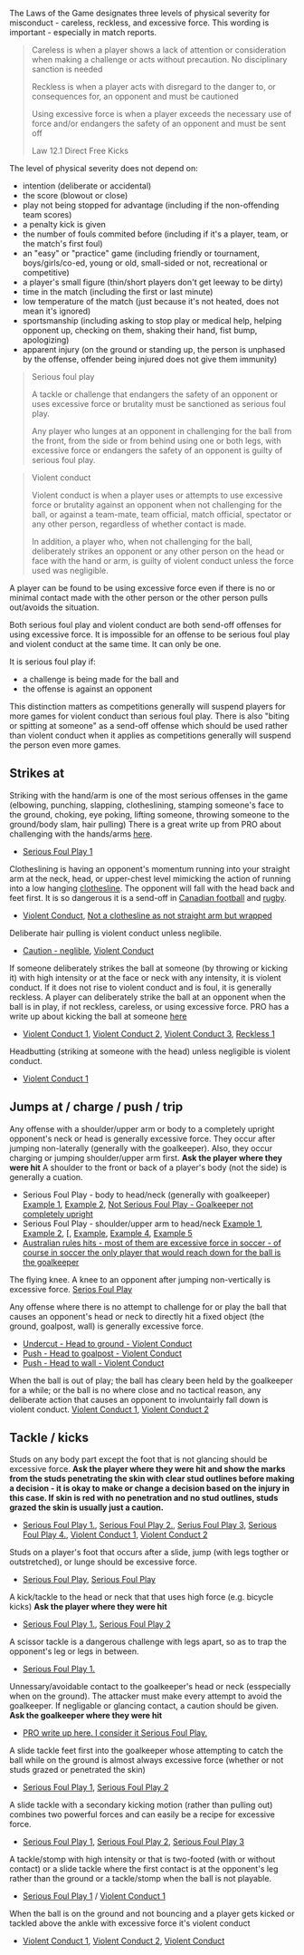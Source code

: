 The Laws of the Game designates three levels of physical severity for misconduct - careless, reckless, and excessive force. This wording is important - especially in match reports.

> Careless is when a player shows a lack of attention or consideration when making a challenge or acts without precaution. No disciplinary sanction is needed
> 
> Reckless is when a player acts with disregard to the danger to, or consequences for, an opponent and must be cautioned
> 
> Using excessive force is when a player exceeds the necessary use of force and/or endangers the safety of an opponent and must be sent off
>
> Law 12.1 Direct Free Kicks

The level of physical severity does not depend on:
- intention (deliberate or accidental)
- the score (blowout or close)
- play not being stopped for advantage (including if the non-offending team scores)
- a penalty kick is given
- the number of fouls commited before (including if it's a player, team, or the match's first foul)
- an "easy" or "practice" game (including friendly or tournament, boys/girls/co-ed, young or old, small-sided or not, recreational or competitive)
- a player's small figure (thin/short players don't get leeway to be dirty)
- time in the match (including the first or last minute)
- low temperature of the match (just because it's not heated, does not mean it's ignored)
- sportsmanship (including asking to stop play or medical help, helping opponent up, checking on them, shaking their hand, fist bump, apologizing)
- apparent injury (on the ground or standing up, the person is unphased by the offense, offender being injured does not give them immunity)

> Serious foul play
> 
> A tackle or challenge that endangers the safety of an opponent or uses excessive force or brutality must be sanctioned as serious foul play.
> 
> Any player who lunges at an opponent in challenging for the ball from the front, from the side or from behind using one or both legs, with excessive force or endangers the safety of an opponent is guilty of serious foul play.

> Violent conduct
> 
> Violent conduct is when a player uses or attempts to use excessive force or brutality against an opponent when not challenging for the ball, or against a team-mate, team official, match official, spectator or any other person, regardless of whether contact is made.
> 
> In addition, a player who, when not challenging for the ball, deliberately strikes an opponent or any other person on the head or face with the hand or arm, is guilty of violent conduct unless the force used was negligible.

A player can be found to be using excessive force even if there is no or minimal contact made with the other person or the other person pulls out/avoids the situation.

Both serious foul play and violent conduct are both send-off offenses for using excessive force. It is impossible for an offense to be serious foul play and violent conduct at the same time. It can only be one. 

It is serious foul play if:
- a challenge is being made for the ball and
- the offense is against an opponent 

This distinction matters as competitions generally will suspend players for more games for violent conduct than serious foul play. There is also "biting or spitting at someone" as a send-off offense which should be used rather than violent conduct when it applies as competitions generally will suspend the person even more games.

## Strikes at

Striking with the hand/arm is one of the most serious offenses in the game (elbowing, punching, slapping, clotheslining, stamping someone's face to the ground, choking, eye poking, lifting someone, throwing someone to the ground/body slam, hair pulling) There is a great write up from PRO about challenging with the hands/arms [here](https://proreferees.com/2020/04/20/pro-insight-tool-or-weapon-challenging-with-hands-arms/). 
- [Serious Foul Play 1](https://youtu.be/FFf7U5FNLag?t=43)

Clotheslining is having an opponent's momentum running into your straight arm at the neck, head, or upper-chest level mimicking the action of running into a low hanging [clothesline](https://en.wikipedia.org/wiki/Clothes_line). The opponent will fall with the head back and feet first. It is so dangerous it is a send-off in [Canadian football](https://www.youtube.com/watch?v=QiNmQZWeaU8&ab_channel=DavidMcLennan) and [rugby](https://www.youtube.com/watch?v=he6S8mtSgxE&ab_channel=mohblind).
- [Violent Conduct](https://www.tiktok.com/t/ZTYydCBy5/), [Not a clothesline as not straight arm but wrapped](https://youtu.be/mHhim5gIfWw?feature=shared&t=152)

Deliberate hair pulling is violent conduct unless neglibile. 
- [Caution - neglible](https://youtu.be/-IMnaZs6dps?feature=shared), [Violent Conduct](https://youtu.be/Qxv7Ix6VHlI?feature=shared&t=585)

If someone deliberately strikes the ball at someone (by throwing or kicking it) with high intensity or at the face or neck with any intensity, it is violent conduct. If it does not rise to violent conduct and is foul, it is generally reckless. A player can deliberately strike the ball at an opponent when the ball is in play, if not reckless, careless, or using excessive force. PRO has a write up about kicking the ball at someone [here](https://proreferees.com/2021/06/10/pro-insight-kicking-the-ball-at-an-opponent/)

- [Violent Conduct 1](https://youtu.be/nDgAA3EtsBg?t=627), [Violent Conduct 2](https://www.youtube.com/live/Cbij3MKhdOY?feature=shared&t=5863), [Violent Conduct 3](https://youtu.be/JlIrFR2E-tw?feature=shared&t=34), [Reckless 1](https://youtu.be/snf9HlPG0dU?feature=shared&t=123)

Headbutting (striking at someone with the head) unless negligible is violent conduct.

- [Violent Conduct 1](https://www.youtube.com/watch?v=zIGRzIf3nZ8&ab_channel=NBCSports)


## Jumps at / charge / push / trip

Any offense with a shoulder/upper arm or body to a completely upright opponent's neck or head is generally excessive force. They occur after jumping non-laterally (generally with the goalkeeper). Also, they occur charging or jumping shoulder/upper arm first. **Ask the player where they were hit** A shoulder to the front or back of a player's body (not the side) is generally a cuation. 
- Serious Foul Play - body to head/neck (generally with goalkeeper) [Example 1](https://youtu.be/cGAVbgZfIWw?feature=shared&t=176), [Example 2](https://youtu.be/F6bYvTnCvhk?feature=shared&t=52), [Not Serious Foul Play - Goalkeeper not completely upright](https://youtu.be/X5YG0FXFwAo?feature=shared&t=417)
- Serious Foul Play - shoulder/upper arm to head/neck [Example 1](https://youtu.be/u-y3AiAm2pI?t=269), [Example 2](https://youtu.be/aJqbL___R6c?feature=shared&t=602), [, [Example](https://youtu.be/I9Uybj3sKpA?feature=shared&t=518), [Example 4](https://youtu.be/hUVn1myV7FY?feature=shared&t=170),  [Example 5](https://youtu.be/08y9UNK9HB0?feature=shared&t=393)  <!--, [Not Serious Foul Play](https://youtu.be/ALGMHbLOlWQ?feature=shared&t=1) -->
- [Australian rules hits - most of them are excessive force in soccer - of course in soccer the only player that would reach down for the ball is the goalkeeper](https://www.youtube.com/watch?v=s1aU0hz5Tf8&ab_channel=xSnoiDz)

The flying knee. A knee to an opponent after jumping non-vertically is excessive force. [Serios Foul Play](https://youtu.be/4DrJ1SciVfc?t=197&feature=shared) 

Any offense where there is no attempt to challenge for or play the ball that causes an opponent's head or neck to directly hit a fixed object (the ground, goalpost, wall) is generally excessive force.
- [Undercut - Head to ground - Violent Conduct](https://youtu.be/QEU4KZdTRMM?feature=shared&t=68)
- [Push - Head to goalpost - Violent Conduct](https://www.youtube.com/watch?v=vYtQzJfhrqg)
- [Push - Head to wall - Violent Conduct](https://youtu.be/BJuuShcWtas?feature=shared&t=238)
<!-- [Charge - Head to advertising bpard/wall - Serious Foul Play](https://youtu.be/Ysl1u1yBaQ0?feature=shared&t=120) -->

When the ball is out of play; the ball has cleary been held by the goalkeeper for a while; or the ball is no where close and no tactical reason, any deliberate action that causes an opponent to involuntairly fall down is violent conduct. [Violent Conduct 1](https://youtu.be/FxcrgGIW_pw?feature=shared&t=1205), [Violent Conduct 2](https://youtu.be/2A5eBRoAv6Y?feature=shared&t=596)

## Tackle / kicks

Studs on any body part except the foot that is not glancing should be excessive force. **Ask the player where they were hit and show the marks from the studs penetrating the skin with clear stud outlines before making a decision - it is okay to make or change a decision based on the injury in this case. If skin is red with no penetration and no stud outlines, studs grazed the skin is usually just a caution.**
- [Serious Foul Play 1.](https://www.youtube.com/watch?v=x369hGXJVDc), [Serious Foul Play 2.](https://www.youtube.com/watch?v=xNAVqoAXnvg&t=243s), [Serius Foul Play 3](https://www.youtube.com/watch?v=BjQ__f4JG9o), [Serious Foul Play 4.](https://youtu.be/ybVefZeKoxE?feature=shared&t=314), [Violent Conduct 1](https://www.youtube.com/watch?v=dfDV_bTCGUw), [Violent Conduct 2](https://www.youtube.com/watch?v=c-kJ5Xzqpt8)

Studs on a player's foot that occurs after a slide, jump (with legs togther or outstretched), or lunge should be excessive force.
- [Serious Foul Play](https://youtu.be/I9Uybj3sKpA?t=494&feature=shared),  [Serious Foul Play](https://youtu.be/488GKHqWXCI?feature=shared&t=185)

A kick/tackle to the head or neck that that uses high force (e.g. bicycle kicks) **Ask the player where they were hit**
- [Serious Foul Play 1.](https://youtu.be/kgO-Zrmj-sE?feature=shared&t=220), [Serious Foul Play 2](https://youtu.be/8kmliIasCfQ?feature=shared&t=63)

A scissor tackle is a dangerous challenge with legs apart, so as to trap the opponent's leg or legs in between.
- [Serious Foul Play 1.](https://youtu.be/ZGnfVHgeO88?feature=shared&t=32)

Unnessary/avoidable contact to the goalkeeper's head or neck (esspecially when on the ground). The attacker must make every attempt to avoid the goalkeeper. If negligable or glancing contact, a caution should be given. **Ask the goalkeeper where they were hit**
- [PRO write up here. I consider it Serious Foul Play.](https://proreferees.com/2022/07/02/talking-points-avoidable-contact-with-goalkeepers/)

A slide tackle feet first into the goalkeeper whose attempting to catch the ball while on the ground is almost always excessive force (whether or not studs grazed or penetrated the skin)
- [Serious Foul Play 1](https://youtu.be/jqf5Y88OYEM?feature=shared&t=924), [Serious Foul Play 2](https://www.tiktok.com/@refsneedlovetoo/video/7271366786551991594?lang=en)

A slide tackle with a secondary kicking motion (rather than pulling out) combines two powerful forces and can easily be a recipe for excessive force.
- [Serious Foul Play 1](https://youtu.be/8kmliIasCfQ?feature=shared&t=784), [Serious Foul Play 2](https://youtu.be/TlcNLwZPukg?feature=shared&t=590), [Serious Foul Play 3](https://youtu.be/Ot9rRprQQ6I?feature=shared&t=533)

A tackle/stomp with high intensity or that is two-footed (with or without contact) or a slide tackle where the first contact is at the opponent's leg rather than the ground or a tackle/stomp when the ball is not playable.
- [Serious Foul Play 1](https://www.youtube.com/watch?v=pR8DROokqqM&ab_channel=gameagain1) / [Violent Conduct 1](https://www.youtube.com/shorts/tad64vUazbM)

When the ball is on the ground and not bouncing and a player gets kicked or tackled above the ankle with excessive force it's violent conduct
- [Violent Conduct 1](https://youtu.be/ayKcck441n8?feature=shared&t=88), [Violent Conduct 2](https://youtu.be/gnfbhoNlAKw?t=107), [Violent Conduct](https://youtu.be/ERQAXPmcdFg?feature=shared&t=887)
